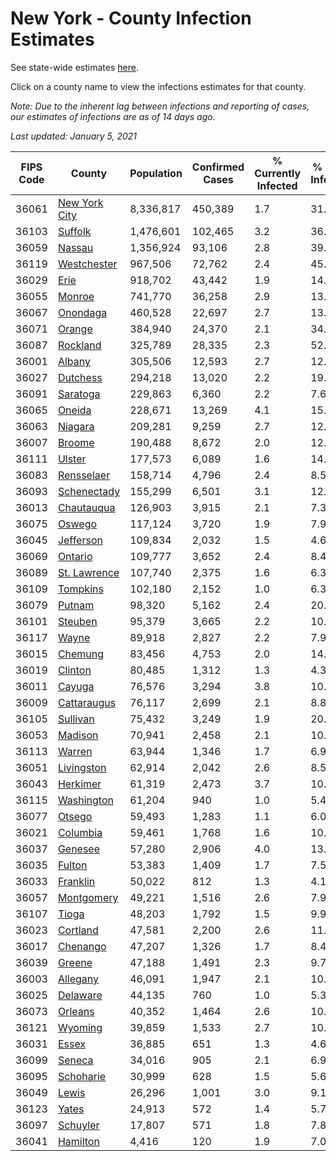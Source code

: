 # New York - County Infection Estimates

See state-wide estimates [here](/infections/us-ny).

Click on a county name to view the infections estimates for that county.

*Note: Due to the inherent lag between infections and reporting of cases, our estimates of infections are as of 14 days ago.*

*Last updated: January 5, 2021*

|   FIPS Code |                         County |   Population |   Confirmed Cases |   % Currently Infected |   % Total Infected |
|-------------|--------------------------------|--------------|-------------------|------------------------|--------------------|
|       36061 | [New York City](new-york-city) |    8,336,817 |           450,389 |                    1.7 |               31.7 |
|       36103 |             [Suffolk](suffolk) |    1,476,601 |           102,465 |                    3.2 |               36.5 |
|       36059 |               [Nassau](nassau) |    1,356,924 |            93,106 |                    2.8 |               39.7 |
|       36119 |     [Westchester](westchester) |      967,506 |            72,762 |                    2.4 |               45.1 |
|       36029 |                   [Erie](erie) |      918,702 |            43,442 |                    1.9 |               14.6 |
|       36055 |               [Monroe](monroe) |      741,770 |            36,258 |                    2.9 |               13.3 |
|       36067 |           [Onondaga](onondaga) |      460,528 |            22,697 |                    2.7 |               13.5 |
|       36071 |               [Orange](orange) |      384,940 |            24,370 |                    2.1 |               34.7 |
|       36087 |           [Rockland](rockland) |      325,789 |            28,335 |                    2.3 |               52.8 |
|       36001 |               [Albany](albany) |      305,506 |            12,593 |                    2.7 |               12.8 |
|       36027 |           [Dutchess](dutchess) |      294,218 |            13,020 |                    2.2 |               19.3 |
|       36091 |           [Saratoga](saratoga) |      229,863 |             6,360 |                    2.2 |                7.6 |
|       36065 |               [Oneida](oneida) |      228,671 |            13,269 |                    4.1 |               15.3 |
|       36063 |             [Niagara](niagara) |      209,281 |             9,259 |                    2.7 |               12.3 |
|       36007 |               [Broome](broome) |      190,488 |             8,672 |                    2.0 |               12.0 |
|       36111 |               [Ulster](ulster) |      177,573 |             6,089 |                    1.6 |               14.2 |
|       36083 |       [Rensselaer](rensselaer) |      158,714 |             4,796 |                    2.4 |                8.5 |
|       36093 |     [Schenectady](schenectady) |      155,299 |             6,501 |                    3.1 |               12.2 |
|       36013 |       [Chautauqua](chautauqua) |      126,903 |             3,915 |                    2.1 |                7.3 |
|       36075 |               [Oswego](oswego) |      117,124 |             3,720 |                    1.9 |                7.9 |
|       36045 |         [Jefferson](jefferson) |      109,834 |             2,032 |                    1.5 |                4.6 |
|       36069 |             [Ontario](ontario) |      109,777 |             3,652 |                    2.4 |                8.4 |
|       36089 |   [St. Lawrence](st.-lawrence) |      107,740 |             2,375 |                    1.6 |                6.3 |
|       36109 |           [Tompkins](tompkins) |      102,180 |             2,152 |                    1.0 |                6.3 |
|       36079 |               [Putnam](putnam) |       98,320 |             5,162 |                    2.4 |               20.9 |
|       36101 |             [Steuben](steuben) |       95,379 |             3,665 |                    2.2 |               10.8 |
|       36117 |                 [Wayne](wayne) |       89,918 |             2,827 |                    2.2 |                7.9 |
|       36015 |             [Chemung](chemung) |       83,456 |             4,753 |                    2.0 |               14.4 |
|       36019 |             [Clinton](clinton) |       80,485 |             1,312 |                    1.3 |                4.3 |
|       36011 |               [Cayuga](cayuga) |       76,576 |             3,294 |                    3.8 |               10.1 |
|       36009 |     [Cattaraugus](cattaraugus) |       76,117 |             2,699 |                    2.1 |                8.8 |
|       36105 |           [Sullivan](sullivan) |       75,432 |             3,249 |                    1.9 |               20.2 |
|       36053 |             [Madison](madison) |       70,941 |             2,458 |                    2.1 |               10.5 |
|       36113 |               [Warren](warren) |       63,944 |             1,346 |                    1.7 |                6.9 |
|       36051 |       [Livingston](livingston) |       62,914 |             2,042 |                    2.6 |                8.5 |
|       36043 |           [Herkimer](herkimer) |       61,319 |             2,473 |                    3.7 |               10.0 |
|       36115 |       [Washington](washington) |       61,204 |               940 |                    1.0 |                5.4 |
|       36077 |               [Otsego](otsego) |       59,493 |             1,283 |                    1.1 |                6.0 |
|       36021 |           [Columbia](columbia) |       59,461 |             1,768 |                    1.6 |               10.2 |
|       36037 |             [Genesee](genesee) |       57,280 |             2,906 |                    4.0 |               13.9 |
|       36035 |               [Fulton](fulton) |       53,383 |             1,409 |                    1.7 |                7.5 |
|       36033 |           [Franklin](franklin) |       50,022 |               812 |                    1.3 |                4.1 |
|       36057 |       [Montgomery](montgomery) |       49,221 |             1,516 |                    2.6 |                7.9 |
|       36107 |                 [Tioga](tioga) |       48,203 |             1,792 |                    1.5 |                9.9 |
|       36023 |           [Cortland](cortland) |       47,581 |             2,200 |                    2.6 |               11.3 |
|       36017 |           [Chenango](chenango) |       47,207 |             1,326 |                    1.7 |                8.4 |
|       36039 |               [Greene](greene) |       47,188 |             1,491 |                    2.3 |                9.7 |
|       36003 |           [Allegany](allegany) |       46,091 |             1,947 |                    2.1 |               10.5 |
|       36025 |           [Delaware](delaware) |       44,135 |               760 |                    1.0 |                5.3 |
|       36073 |             [Orleans](orleans) |       40,352 |             1,464 |                    2.6 |               10.6 |
|       36121 |             [Wyoming](wyoming) |       39,859 |             1,533 |                    2.7 |               10.1 |
|       36031 |                 [Essex](essex) |       36,885 |               651 |                    1.3 |                4.6 |
|       36099 |               [Seneca](seneca) |       34,016 |               905 |                    2.1 |                6.9 |
|       36095 |         [Schoharie](schoharie) |       30,999 |               628 |                    1.5 |                5.6 |
|       36049 |                 [Lewis](lewis) |       26,296 |             1,001 |                    3.0 |                9.1 |
|       36123 |                 [Yates](yates) |       24,913 |               572 |                    1.4 |                5.7 |
|       36097 |           [Schuyler](schuyler) |       17,807 |               571 |                    1.8 |                7.8 |
|       36041 |           [Hamilton](hamilton) |        4,416 |               120 |                    1.9 |                7.0 |